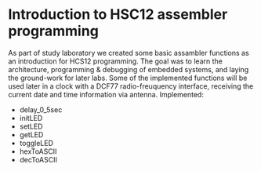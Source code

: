 # Introduction to HSC12 assembler programming


As part of study laboratory we created some basic assambler functions as an introduction for HCS12 programming.
The goal was to learn the architecture, programming & debugging of embedded systems, and laying the ground-work for later labs.
Some of the implemented functions will be used later in a clock with a DCF77 radio-freuquency interface, receiving the current date and time information via antenna.
Implemented:
* delay_0_5sec
* initLED
* setLED
* getLED
* toggleLED
* hexToASCII
* decToASCII
